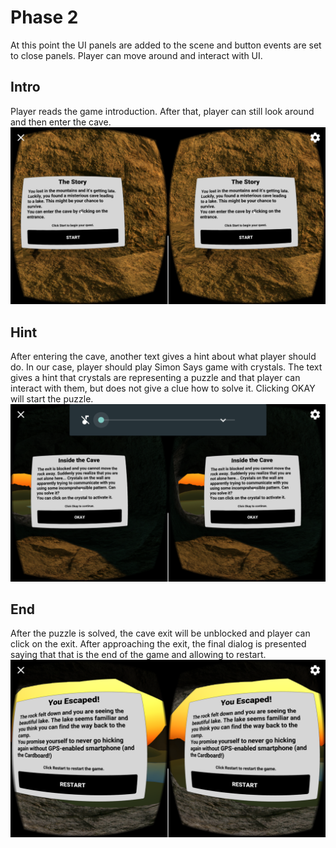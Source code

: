 # Phase 2
At this point the UI panels are added to the scene and button events are set to close panels.
Player can move around and interact with UI.

## Intro
Player reads the game introduction. After that, player can still look around and then enter the cave.
![VR Cave](Screenshot-1.png?raw=true "VR Cave")

## Hint
After entering the cave, another text gives a hint about what player should do.
In our case, player should play Simon Says game with crystals.
The text gives a hint that crystals are representing a puzzle and that player can interact with them, but does not give a clue how to solve it.
Clicking OKAY will start the puzzle.
![VR Cave](Screenshot-2.png?raw=true "VR Cave")

## End
After the puzzle is solved, the cave exit will be unblocked and player can click on the exit.
After approaching the exit, the final dialog is presented saying that that is the end of the game and allowing to restart.
![VR Cave](Screenshot-3.png?raw=true "VR Cave")
